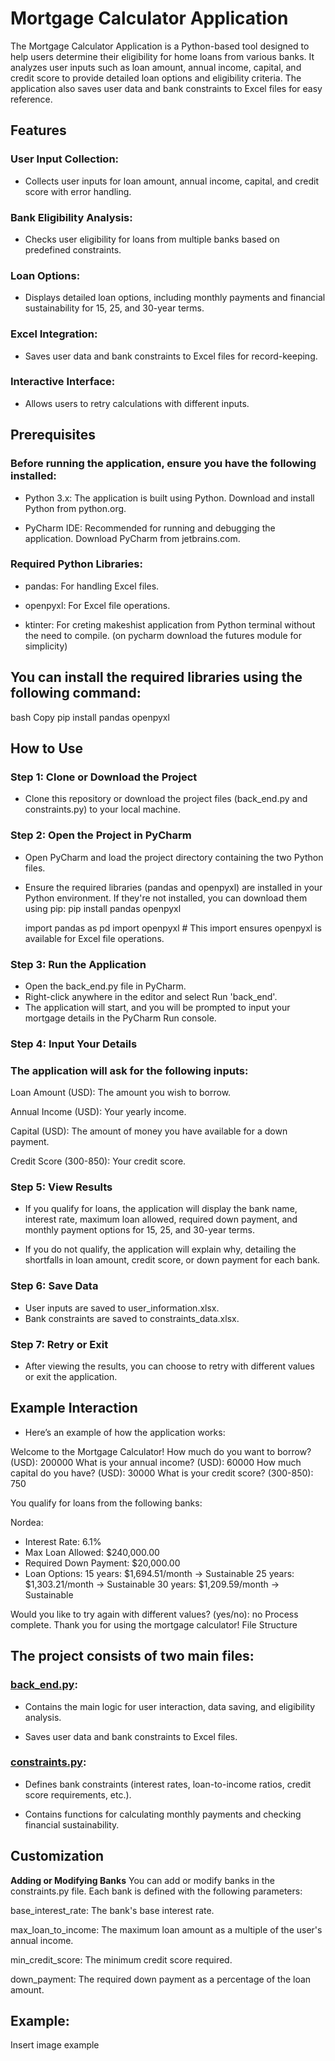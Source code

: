 # Mortgage Calculator Application
The Mortgage Calculator Application is a Python-based tool designed to help users determine their eligibility for home loans from various banks. It analyzes user inputs such as loan amount, annual income, capital, and credit score to provide detailed loan options and eligibility criteria. The application also saves user data and bank constraints to Excel files for easy reference.



## Features
### User Input Collection: 
- Collects user inputs for loan amount, annual income, capital, and credit score with error handling.

### Bank Eligibility Analysis: 
- Checks user eligibility for loans from multiple banks based on predefined constraints.

### Loan Options: 
- Displays detailed loan options, including monthly payments and financial sustainability for 15, 25, and 30-year terms.

### Excel Integration: 
- Saves user data and bank constraints to Excel files for record-keeping.

### Interactive Interface: 
- Allows users to retry calculations with different inputs.


## Prerequisites
### Before running the application, ensure you have the following installed:

- Python 3.x: The application is built using Python. Download and install Python from python.org.

- PyCharm IDE: Recommended for running and debugging the application. Download PyCharm from jetbrains.com.

### Required Python Libraries:

- pandas: For handling Excel files.

- openpyxl: For Excel file operations.

- ktinter: For creting makeshist application from Python terminal without the need to compile. (on pycharm download the futures module for simplicity)


## You can install the required libraries using the following command:

bash
Copy
pip install pandas openpyxl


## How to Use
### Step 1: Clone or Download the Project
- Clone this repository or download the project files (back_end.py and constraints.py) to your local machine.

### Step 2: Open the Project in PyCharm
- Open PyCharm and load the project directory containing the two Python files.
- Ensure the required libraries (pandas and openpyxl) are installed in your Python environment.
  If they're not installed, you can download them using pip:
  pip install pandas openpyxl

  import pandas as pd
  import openpyxl  # This import ensures openpyxl is available for Excel file operations.
  
### Step 3: Run the Application
- Open the back_end.py file in PyCharm.
- Right-click anywhere in the editor and select Run 'back_end'.
- The application will start, and you will be prompted to input your mortgage details in the PyCharm Run console.

### Step 4: Input Your Details
### The application will ask for the following inputs:

Loan Amount (USD): The amount you wish to borrow.

Annual Income (USD): Your yearly income.

Capital (USD): The amount of money you have available for a down payment.

Credit Score (300-850): Your credit score.

### Step 5: View Results
- If you qualify for loans, the application will display the bank name, interest rate, maximum loan allowed, required down payment, and monthly payment options for 15, 25, and 30-year terms.

- If you do not qualify, the application will explain why, detailing the shortfalls in loan amount, credit score, or down payment for each bank.

### Step 6: Save Data
- User inputs are saved to user_information.xlsx.
- Bank constraints are saved to constraints_data.xlsx.

### Step 7: Retry or Exit
- After viewing the results, you can choose to retry with different values or exit the application.


## Example Interaction
- Here’s an example of how the application works:

Welcome to the Mortgage Calculator!
How much do you want to borrow? (USD): 200000
What is your annual income? (USD): 60000
How much capital do you have? (USD): 30000
What is your credit score? (300-850): 750

You qualify for loans from the following banks:

Nordea:
   - Interest Rate: 6.1%
   - Max Loan Allowed: $240,000.00
   - Required Down Payment: $20,000.00
   - Loan Options:
     15 years: $1,694.51/month → Sustainable
     25 years: $1,303.21/month → Sustainable
     30 years: $1,209.59/month → Sustainable

Would you like to try again with different values? (yes/no): no
Process complete. Thank you for using the mortgage calculator!
File Structure


## The project consists of two main files:

### [back_end.py](https://github.com/zacharivenis1/group_project/blob/main/back_end.py):

- Contains the main logic for user interaction, data saving, and eligibility analysis.

- Saves user data and bank constraints to Excel files.

### [constraints.py](https://github.com/zacharivenis1/group_project/blob/main/constraints.py):

- Defines bank constraints (interest rates, loan-to-income ratios, credit score requirements, etc.).

- Contains functions for calculating monthly payments and checking financial sustainability.


## Customization
**Adding or Modifying Banks**
You can add or modify banks in the constraints.py file. Each bank is defined with the following parameters:

base_interest_rate: The bank's base interest rate.

max_loan_to_income: The maximum loan amount as a multiple of the user's annual income.

min_credit_score: The minimum credit score required.

down_payment: The required down payment as a percentage of the loan amount.


## Example:

Insert image example

